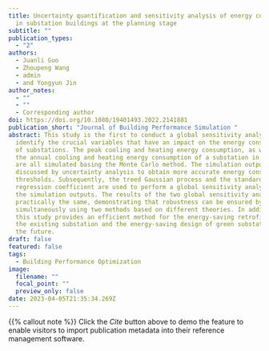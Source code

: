 ```yaml
---
title: Uncertainty quantification and sensitivity analysis of energy consumption
  in substation buildings at the planning stage
subtitle: ""
publication_types:
  - "2"
authors:
  - Juanli Guo
  - Zhoupeng Wang
  - admin
  - and Yongyun Jin
author_notes:
  - ""
  - ""
  - Corresponding author
doi: https://doi.org/10.1080/19401493.2022.2141881
publication_short: "Journal of Building Performance Simulation "
abstract: This study is the first to conduct a global sensitivity analysis to
  identify the crucial variables that have an impact on the energy consumption
  of substations. The peak cooling and heating energy consumption, as well as
  the annual cooling and heating energy consumption of a substation in Shandong,
  are all simulated basing the Monte Carlo method. The simulation outputs are
  discussed by uncertainty analysis to obtain more accurate energy consumption
  thresholds. Subsequently, the treed Gaussian process and the standardized rank
  regression coefficient are used to perform a global sensitivity analysis of
  the simulation outputs. The results of the two global sensitivity analyses are
  practically the same, demonstrating that robustness can be ensured by
  simultaneously using two methods based on different theories. In addition,
  this study provides an efficient method for the energy-saving retrofitting of
  the existing substation and the energy-saving design of green substations in
  the future.
draft: false
featured: false
tags:
  - Building Performance Optimization
image:
  filename: ""
  focal_point: ""
  preview_only: false
date: 2023-04-05T21:35:34.269Z
---
```

{{% callout note %}}
Click the _Cite_ button above to demo the feature to enable visitors to import publication metadata into their reference management software.
